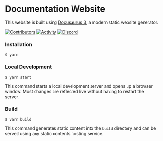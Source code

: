 # Documentation Website

This website is built using [Docusaurus 3](https://docusaurus.io/), a modern static website generator.

[![Contributors](https://img.shields.io/github/contributors/airframesio/docs)](https://github.com/airframesio/docs/graphs/contributors)
[![Activity](https://img.shields.io/github/commit-activity/m/airframesio/docs)](https://github.com/airframesio/docs/pulse)
[![Discord](https://img.shields.io/discord/1067697487927853077?logo=discord)](https://discord.gg/8Ksch7zE)

### Installation

```
$ yarn
```

### Local Development

```
$ yarn start
```

This command starts a local development server and opens up a browser window. Most changes are reflected live without having to restart the server.

### Build

```
$ yarn build
```

This command generates static content into the `build` directory and can be served using any static contents hosting service.
